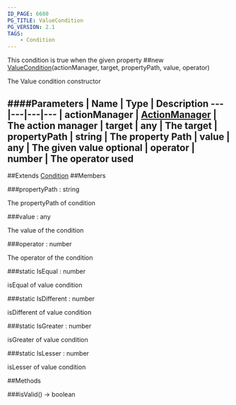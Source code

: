 ```yaml
---
ID_PAGE: 6680
PG_TITLE: ValueCondition
PG_VERSION: 2.1
TAGS:
    - Condition
---
```


This condition is true when the given property
##new [ValueCondition](page.php?p=6680)(actionManager, target, propertyPath, value, operator)



The Value condition constructor




####Parameters
 | Name | Type | Description
---|---|---|---
 | actionManager | [ActionManager](page.php?p=6678) | The action manager
 | target | any | The target
 | propertyPath | string | The property Path
 | value | any | The given value
optional | operator | number | The operator used
---

##Extends
 [Condition](page.php?p=6679)
##Members

###propertyPath : string




The propertyPath of condition



###value : any




The value of the condition



###operator : number




The operator of the condition



###static IsEqual : number




isEqual of value condition



###static IsDifferent : number




isDifferent of value condition



###static IsGreater : number




isGreater of value condition



###static IsLesser : number




isLesser of value condition











##Methods

###isValid() &rarr; boolean

